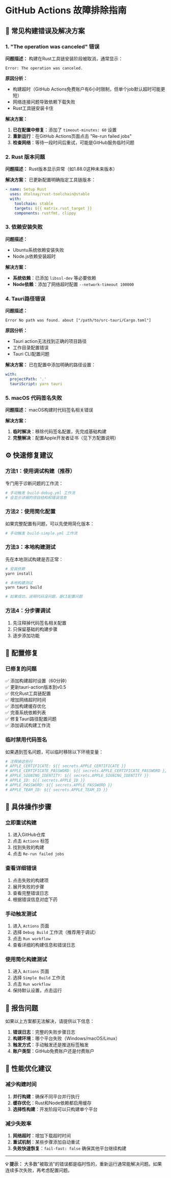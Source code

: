 # GitHub Actions 故障排除指南

## 🚨 常见构建错误及解决方案

### 1. "The operation was canceled" 错误

**问题描述：**
构建在Rust工具链安装阶段被取消，通常显示：
```
Error: The operation was canceled.
```

**原因分析：**
- 构建超时（GitHub Actions免费账户有6小时限制，但单个job默认超时可能更短）
- 网络连接问题导致依赖下载失败
- Rust工具链安装卡住

**解决方案：**
1. **已在配置中修复**：添加了 `timeout-minutes: 60` 设置
2. **重新运行**：在GitHub Actions页面点击 "Re-run failed jobs"
3. **检查网络**：等待一段时间后重试，可能是GitHub服务临时问题

### 2. Rust 版本问题

**问题描述：**
Rust版本显示异常（如1.88.0这种未来版本）

**解决方案：**
已更新配置明确指定工具链版本：
```yaml
- name: Setup Rust
  uses: dtolnay/rust-toolchain@stable
  with:
    toolchain: stable
    targets: ${{ matrix.rust_target }}
    components: rustfmt, clippy
```

### 3. 依赖安装失败

**问题描述：**
- Ubuntu系统依赖安装失败
- Node.js依赖安装超时

**解决方案：**
- **系统依赖**：已添加 `libssl-dev` 等必要依赖
- **Node依赖**：添加了网络超时配置 `--network-timeout 100000`

### 4. Tauri路径错误

**问题描述：**
```
Error No path was found. about ["/path/to/src-tauri/Cargo.toml"]
```

**原因分析：**
- Tauri action无法找到正确的项目路径
- 工作目录配置错误
- Tauri CLI配置问题

**解决方案：**
已在配置中添加明确的路径设置：
```yaml
with:
  projectPath: '.'
  tauriScript: yarn tauri
```

### 5. macOS 代码签名失败

**问题描述：**
macOS构建时代码签名相关错误

**解决方案：**
1. **临时解决**：移除代码签名配置，先完成基础构建
2. **完整解决**：配置Apple开发者证书（见下方配置说明）

## ⚙️ 快速修复建议

### 方法1：使用调试构建（推荐）
专门用于诊断问题的工作流：
```bash
# 手动触发 build-debug.yml 工作流
# 会显示详细的项目结构和错误信息
```

### 方法2：使用简化配置
如果完整配置有问题，可以先使用简化版本：
```bash
# 手动触发 build-simple.yml 工作流
```

### 方法3：本地构建测试
先在本地测试构建是否正常：
```bash
# 安装依赖
yarn install

# 本地构建测试
yarn tauri build

# 如果成功，说明代码没问题，是CI配置问题
```

### 方法4：分步骤调试
1. 先注释掉代码签名相关配置
2. 只保留基础的构建步骤
3. 逐步添加功能

## 🔧 配置修复

### 已修复的问题
✅ 添加构建超时设置（60分钟）  
✅ 更新tauri-action版本到v0.5  
✅ 优化Rust工具链配置  
✅ 增加网络超时时间  
✅ 添加构建缓存优化  
✅ 完善系统依赖列表  
✅ 修复Tauri路径配置问题  
✅ 添加调试构建工作流  

### 临时禁用代码签名
如果遇到签名问题，可以临时移除以下环境变量：
```yaml
# 注释掉这些行
# APPLE_CERTIFICATE: ${{ secrets.APPLE_CERTIFICATE }}
# APPLE_CERTIFICATE_PASSWORD: ${{ secrets.APPLE_CERTIFICATE_PASSWORD }}
# APPLE_SIGNING_IDENTITY: ${{ secrets.APPLE_SIGNING_IDENTITY }}
# APPLE_ID: ${{ secrets.APPLE_ID }}
# APPLE_PASSWORD: ${{ secrets.APPLE_PASSWORD }}
# APPLE_TEAM_ID: ${{ secrets.APPLE_TEAM_ID }}
```

## 🎯 具体操作步骤

### 立即重试构建
1. 进入GitHub仓库
2. 点击 `Actions` 标签
3. 找到失败的构建
4. 点击 `Re-run failed jobs`

### 查看详细错误
1. 点击失败的构建项
2. 展开失败的步骤
3. 查看完整错误日志
4. 根据错误信息对症下药

### 手动触发测试
1. 进入 `Actions` 页面
2. 选择 `Debug Build` 工作流（推荐用于调试）
3. 点击 `Run workflow`
4. 查看详细的构建信息和错误日志

### 使用简化构建测试
1. 进入 `Actions` 页面
2. 选择 `Simple Build` 工作流
3. 点击 `Run workflow`
4. 保持默认设置，点击运行

## 📝 报告问题

如果以上方案都无法解决，请提供以下信息：

1. **错误日志**：完整的失败步骤日志
2. **构建环境**：哪个平台失败（Windows/macOS/Linux）
3. **触发方式**：手动触发还是推送标签触发
4. **账户类型**：GitHub免费账户还是付费账户

## 🚀 性能优化建议

### 减少构建时间
1. **并行构建**：确保不同平台并行执行
2. **缓存优化**：Rust和Node依赖都启用缓存
3. **选择性构建**：开发阶段可以只构建单个平台

### 减少失败率
1. **网络超时**：增加下载超时时间
2. **重试机制**：某些步骤添加自动重试
3. **失败快速恢复**：`fail-fast: false` 确保其他平台继续构建

---

**💡 提示：** 大多数"被取消"的错误都是临时性的，重新运行通常能解决问题。如果连续多次失败，再考虑配置问题。 
